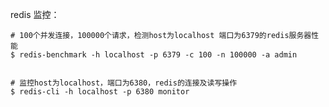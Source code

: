 
redis 监控：

	# 100个并发连接，100000个请求，检测host为localhost 端口为6379的redis服务器性能 
	$ redis-benchmark -h localhost -p 6379 -c 100 -n 100000 -a admin


	# 监控host为localhost，端口为6380，redis的连接及读写操作 
	$ redis-cli -h localhost -p 6380 monitor 



